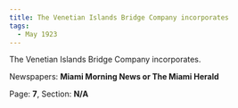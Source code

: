 ```yaml
---  
title: The Venetian Islands Bridge Company incorporates  
tags:  
  - May 1923  
---  
```

  
The Venetian Islands Bridge Company incorporates.  
  
Newspapers: **Miami Morning News or The Miami Herald**  
  
Page: **7**, Section: **N/A** 
